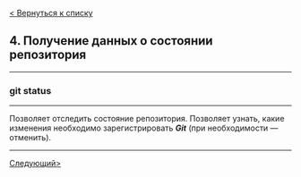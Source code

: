 [< Вернуться к списку](./readme.md "На главную")

## 4. Получение данных о состоянии репозитория
---
### git status
---
Позволяет отследить состояние репозитория. Позволяет узнать, какие изменения необходимо зарегистрировать ***Git*** (при необходимости — отменить).

---
[Следующий>](./12git-log.md "Next")